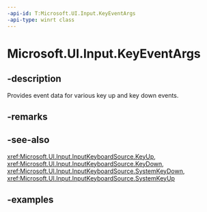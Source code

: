 ```yaml
---
-api-id: T:Microsoft.UI.Input.KeyEventArgs
-api-type: winrt class
---
```


# Microsoft.UI.Input.KeyEventArgs

<!--
public sealed class KeyEventArgs
-->

## -description

Provides event data for various key up and key down events.

## -remarks

## -see-also

<xref:Microsoft.UI.Input.InputKeyboardSource.KeyUp>, <xref:Microsoft.UI.Input.InputKeyboardSource.KeyDown>, <xref:Microsoft.UI.Input.InputKeyboardSource.SystemKeyDown>, <xref:Microsoft.UI.Input.InputKeyboardSource.SystemKeyUp>

## -examples
